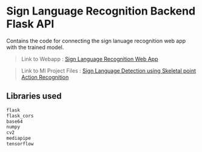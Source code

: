 # Sign Language Recognition Backend Flask API

Contains the code for connecting the sign lanuage recognition web app with the trained model. 

> Link to Webapp : [Sign Language Recognition Web App](https://github.com/jans-johnson/sign_language_detection_webapp_flutter)

> Link to Ml Project Files : [Sign Language Detection using Skeletal point Action Recognition](https://github.com/jamiebit/Sign-Language-Detection-using-Skeletal-Point-Action-Recognition)

## Libraries used

``` python
flask
flask_cors
base64
numpy
cv2
mediapipe
tensorflow
```